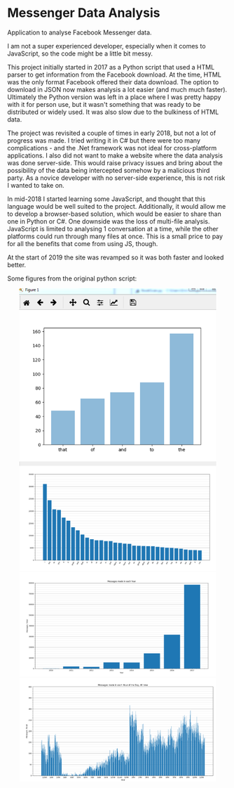 # Messenger Data Analysis
Application to analyse Facebook Messenger data.

I am not a super experienced developer, especially when it comes to JavaScript, so the code might be a little bit messy.

This project initially started in 2017 as a Python script that used a HTML parser to get information from the Facebook download. At the time, HTML was the only format Facebook offered their data download. The option to download in JSON now makes analysis a lot easier (and much much faster). Ultimately the Python version was left in a place where I was pretty happy with it for person use, but it wasn't something that was ready to be distributed or widely used. It was also slow due to the bulkiness of HTML data.

The project was revisited a couple of times in early 2018, but not a lot of progress was made. I tried writing it in C# but there were too many complications - and the .Net framework was not ideal for cross-platform applications. I also did not want to make a website where the data analysis was done server-side. This would raise privacy issues and bring about the possibility of the data being intercepted somehow by a malicious third party. As a novice developer with no server-side experience, this is not risk I wanted to take on. 

In mid-2018 I started learning some JavaScript, and thought that this language would be well suited to the project. Additionally, it would allow me to develop a browser-based solution, which would be easier to share than one in Python or C#. One downside was the loss of multi-file analysis. JavaScript is limited to analysing 1 conversation at a time, while the other platforms could run through many files at once. This is a small price to pay for all the benefits that come from using JS, though.

At the start of 2019 the site was revamped so it was both faster and looked better.

Some figures from the original python script:

<p align="center">
  <img src="./otherimg/python1.png" width="450">
  <img src="./otherimg/python2.png" width="450">
  <img src="./otherimg/python3.png" width="450">
  <img src="./otherimg/python4.png" width="450">
</p>
